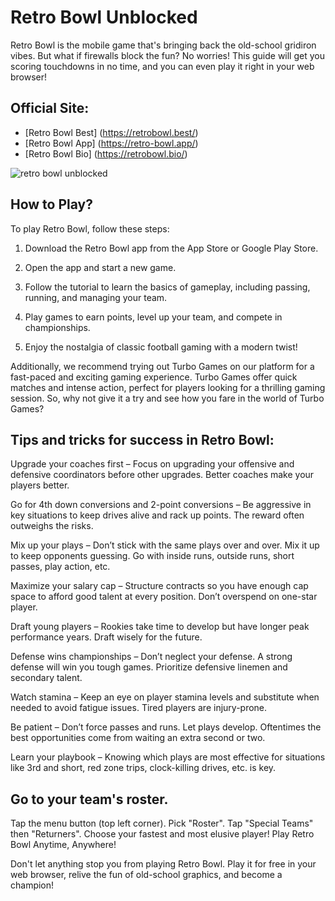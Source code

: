 # Retro Bowl Unblocked

Retro Bowl is the mobile game that's bringing back the old-school gridiron vibes. But what if firewalls block the fun? No worries! This guide will get you scoring touchdowns in no time, and you can even play it right in your web browser!

## Official Site:

- [Retro Bowl Best] (https://retrobowl.best/)
- [Retro Bowl App] (https://retro-bowl.app/)
- [Retro Bowl Bio] (https://retrobowl.bio/)
  
![retro bowl unblocked](https://retrobowl.best/wp-content/uploads/sites/21/2023/09/retro-bowl-game-play.png "Retro Bowl Unblocked")

## How to Play?
To play Retro Bowl, follow these steps:

1. Download the Retro Bowl app from the App Store or Google Play Store.

2. Open the app and start a new game.

3. Follow the tutorial to learn the basics of gameplay, including passing, running, and managing your team.

4. Play games to earn points, level up your team, and compete in championships.

5. Enjoy the nostalgia of classic football gaming with a modern twist!

Additionally, we recommend trying out Turbo Games on our platform for a fast-paced and exciting gaming experience. Turbo Games offer quick matches and intense action, perfect for players looking for a thrilling gaming session. So, why not give it a try and see how you fare in the world of Turbo Games?

## Tips and tricks for success in Retro Bowl:
Upgrade your coaches first – Focus on upgrading your offensive and defensive coordinators before other upgrades. Better coaches make your players better.

Go for 4th down conversions and 2-point conversions – Be aggressive in key situations to keep drives alive and rack up points. The reward often outweighs the risks.

Mix up your plays – Don’t stick with the same plays over and over. Mix it up to keep opponents guessing. Go with inside runs, outside runs, short passes, play action, etc.

Maximize your salary cap – Structure contracts so you have enough cap space to afford good talent at every position. Don’t overspend on one-star player.

Draft young players – Rookies take time to develop but have longer peak performance years. Draft wisely for the future.

Defense wins championships – Don’t neglect your defense. A strong defense will win you tough games. Prioritize defensive linemen and secondary talent.

Watch stamina – Keep an eye on player stamina levels and substitute when needed to avoid fatigue issues. Tired players are injury-prone.

Be patient – Don’t force passes and runs. Let plays develop. Oftentimes the best opportunities come from waiting an extra second or two.

Learn your playbook – Knowing which plays are most effective for situations like 3rd and short, red zone trips, clock-killing drives, etc. is key.


## Go to your team's roster.

Tap the menu button (top left corner).
Pick "Roster".
Tap "Special Teams" then "Returners".
Choose your fastest and most elusive player!
Play Retro Bowl Anytime, Anywhere!

Don't let anything stop you from playing Retro Bowl. Play it for free in your web browser, relive the fun of old-school graphics, and become a champion!

